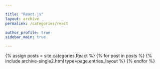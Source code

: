 ```yaml
---

title: "React.js"
layout: archive
permalink: /categories/react

author_profile: true
sidebar_main: true

---
```


{% assign posts = site.categories.React %}
{% for post in posts %} 
  {% include archive-single2.html type=page.entries_layout %} 
{% endfor %}

